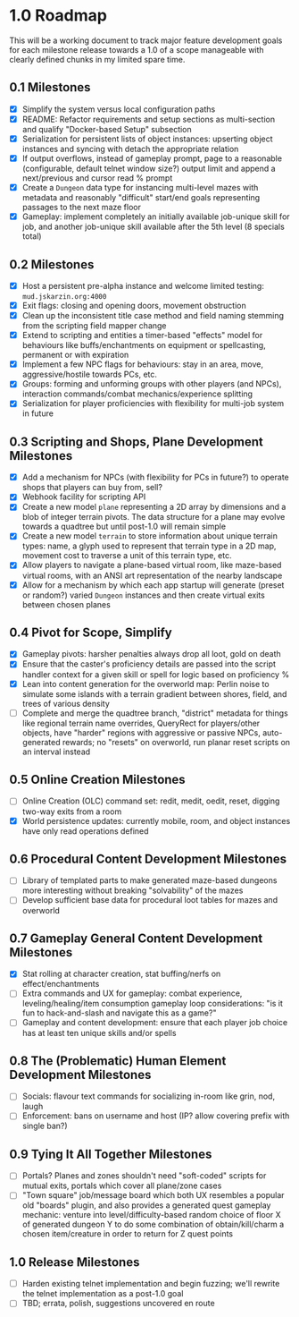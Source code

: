 # 1.0 Roadmap

This will be a working document to track major feature development goals for each milestone release towards a 1.0 of a scope manageable with clearly defined chunks in my limited spare time.

## 0.1 Milestones

- [x] Simplify the system versus local configuration paths
- [x] README: Refactor requirements and setup sections as multi-section and qualify "Docker-based Setup" subsection
- [x] Serialization for persistent lists of object instances: upserting object instances and syncing with detach the appropriate relation
- [x] If output overflows, instead of gameplay prompt, page to a reasonable (configurable, default telnet window size?) output limit and append a next/previous and cursor read % prompt
- [x] Create a `Dungeon` data type for instancing multi-level mazes with metadata and reasonably "difficult" start/end goals representing passages to the next maze floor
- [x] Gameplay: implement completely an initially available job-unique skill for job, and another job-unique skill available after the 5th level (8 specials total)

## 0.2 Milestones

- [x] Host a persistent pre-alpha instance and welcome limited testing: `mud.jskarzin.org:4000`
- [x] Exit flags: closing and opening doors, movement obstruction
- [x] Clean up the inconsistent title case method and field naming stemming from the scripting field mapper change
- [x] Extend to scripting and entities a timer-based "effects" model for behaviours like buffs/enchantments on equipment or spellcasting, permanent or with expiration
- [x] Implement a few NPC flags for behaviours: stay in an area, move, aggressive/hostile towards PCs, etc.
- [x] Groups: forming and unforming groups with other players (and NPCs), interaction commands/combat mechanics/experience splitting
- [x] Serialization for player proficiencies with flexibility for multi-job system in future

## 0.3 Scripting and Shops, Plane Development Milestones

- [x] Add a mechanism for NPCs (with flexibility for PCs in future?) to operate shops that players can buy from, sell?
- [x] Webhook facility for scripting API
- [x] Create a new model `plane` representing a 2D array by dimensions and a blob of integer terrain pivots.  The data structure for a plane may evolve towards a quadtree but until post-1.0 will remain simple
- [x] Create a new model `terrain` to store information about unique terrain types: name, a glyph used to represent that terrain type in a 2D map, movement cost to traverse a unit of this terrain type, etc.
- [x] Allow players to navigate a plane-based virtual room, like maze-based virtual rooms, with an ANSI art representation of the nearby landscape
- [x] Allow for a mechanism by which each app startup will generate (preset or random?) varied `Dungeon` instances and then create virtual exits between chosen planes

## 0.4 Pivot for Scope, Simplify

- [x] Gameplay pivots: harsher penalties always drop all loot, gold on death
- [x] Ensure that the caster's proficiency details are passed into the script handler context for a given skill or spell for logic based on proficiency %
- [x] Lean into content generation for the overworld map: Perlin noise to simulate some islands with a terrain gradient between shores, field, and trees of various density
- [ ] Complete and merge the quadtree branch, "district" metadata for things like regional terrain name overrides, QueryRect for players/other objects, have "harder" regions with aggressive or passive NPCs, auto-generated rewards; no "resets" on overworld, run planar reset scripts on an interval instead

## 0.5 Online Creation Milestones

- [ ] Online Creation (OLC) command set: redit, medit, oedit, reset, digging two-way exits from a room
- [x] World persistence updates: currently mobile, room, and object instances have only read operations defined

## 0.6 Procedural Content Development Milestones

- [ ] Library of templated parts to make generated maze-based dungeons more interesting without breaking "solvability" of the mazes
- [ ] Develop sufficient base data for procedural loot tables for mazes and overworld

## 0.7 Gameplay General Content Development Milestones

- [x] Stat rolling at character creation, stat buffing/nerfs on effect/enchantments
- [ ] Extra commands and UX for gameplay: combat experience, leveling/healing/item consumption gameplay loop considerations: "is it fun to hack-and-slash and navigate this as a game?"
- [ ] Gameplay and content development: ensure that each player job choice has at least ten unique skills and/or spells

## 0.8 The (Problematic) Human Element Development Milestones

- [ ] Socials: flavour text commands for socializing in-room like grin, nod, laugh
- [ ] Enforcement: bans on username and host (IP? allow covering prefix with single ban?)

## 0.9 Tying It All Together Milestones

- [ ] Portals?  Planes and zones shouldn't need "soft-coded" scripts for mutual exits, portals which cover all plane/zone cases
- [ ] "Town square" job/message board which both UX resembles a popular old "boards" plugin, and also provides a generated quest gameplay mechanic: venture into level/difficulty-based random choice of floor X of generated dungeon Y to do some combination of obtain/kill/charm a chosen item/creature in order to return for Z quest points

## 1.0 Release Milestones

- [ ] Harden existing telnet implementation and begin fuzzing; we'll rewrite the telnet implementation as a post-1.0 goal
- [ ] TBD; errata, polish, suggestions uncovered en route
